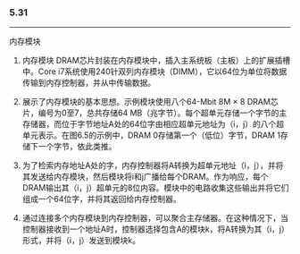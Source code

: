 ### 5.31

____

内存模块

1. 内存模块 DRAM芯片封装在内存模块中，插入主系统板（主板）上的扩展插槽中。Core i7系统使用240针双列内存模块（DIMM），它以64位为单位将数据传输到内存控制器，并从中传输数据。

2. 展示了内存模块的基本思想。示例模块使用八个64-Mbit 8M × 8 DRAM芯片，编号为0至7，总共存储64 MB（兆字节）。每个超单元存储一个字节的主存储器，而位于字节地址A处的64位字由相应超单元地址为（i，j）的八个超单元表示。在图6.5的示例中，DRAM 0存储第一个（低位）字节，DRAM 1存储下一个字节，依此类推。

3. 为了检索内存地址A处的字，内存控制器将A转换为超单元地址（i，j），并将其发送给内存模块，然后模块将i和j广播给每个DRAM。作为响应，每个DRAM输出其（i，j）超单元的8位内容。模块中的电路收集这些输出并将它们组成一个64位字，并将其返回给内存控制器。

4. 通过连接多个内存模块到内存控制器，可以聚合主存储器。在这种情况下，当控制器接收到一个地址A时，控制器选择包含A的模块k，将A转换为其（i，j）形式，并将（i，j）发送到模块k。
